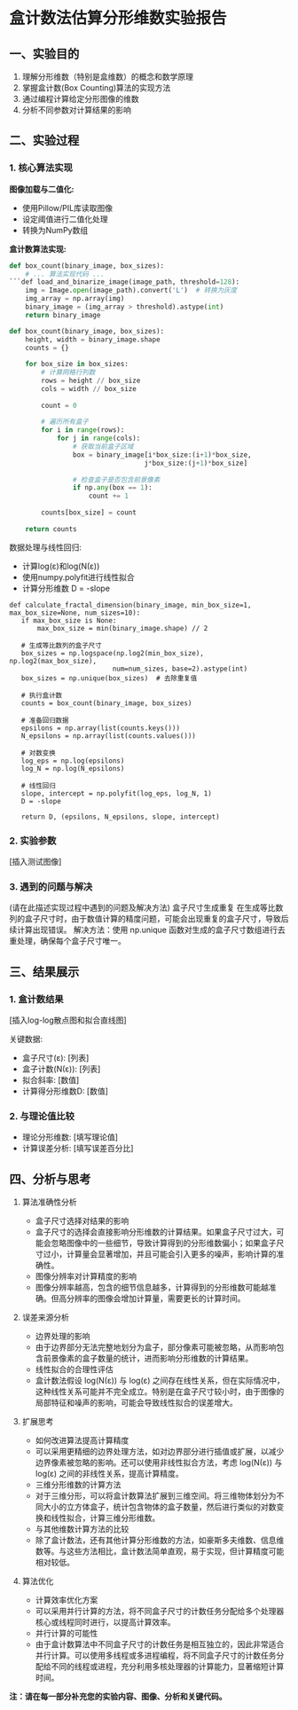 # 盒计数法估算分形维数实验报告

## 一、实验目的

1. 理解分形维数（特别是盒维数）的概念和数学原理
2. 掌握盒计数(Box Counting)算法的实现方法
3. 通过编程计算给定分形图像的维数
4. 分析不同参数对计算结果的影响

## 二、实验过程

### 1. 核心算法实现

**图像加载与二值化:**
- 使用Pillow/PIL库读取图像
- 设定阈值进行二值化处理
- 转换为NumPy数组

**盒计数算法实现:**
```python
def box_count(binary_image, box_sizes):
    # ... 算法实现代码 ...
```def load_and_binarize_image(image_path, threshold=128):
    img = Image.open(image_path).convert('L')  # 转换为灰度
    img_array = np.array(img)
    binary_image = (img_array > threshold).astype(int)
    return binary_image

def box_count(binary_image, box_sizes):
    height, width = binary_image.shape
    counts = {}
    
    for box_size in box_sizes:
        # 计算网格行列数
        rows = height // box_size
        cols = width // box_size
        
        count = 0
        
        # 遍历所有盒子
        for i in range(rows):
            for j in range(cols):
                # 获取当前盒子区域
                box = binary_image[i*box_size:(i+1)*box_size, 
                                  j*box_size:(j+1)*box_size]
                
                # 检查盒子是否包含前景像素
                if np.any(box == 1):
                    count += 1
        
        counts[box_size] = count
    
    return counts
```
数据处理与线性回归:

- 计算log(ε)和log(N(ε))
- 使用numpy.polyfit进行线性拟合
- 计算分形维数 D = -slope
 ``` 
def calculate_fractal_dimension(binary_image, min_box_size=1, max_box_size=None, num_sizes=10):
    if max_box_size is None:
        max_box_size = min(binary_image.shape) // 2
    
    # 生成等比数列的盒子尺寸
    box_sizes = np.logspace(np.log2(min_box_size), np.log2(max_box_size), 
                           num=num_sizes, base=2).astype(int)
    box_sizes = np.unique(box_sizes)  # 去除重复值
    
    # 执行盒计数
    counts = box_count(binary_image, box_sizes)
    
    # 准备回归数据
    epsilons = np.array(list(counts.keys()))
    N_epsilons = np.array(list(counts.values()))
    
    # 对数变换
    log_eps = np.log(epsilons)
    log_N = np.log(N_epsilons)
    
    # 线性回归
    slope, intercept = np.polyfit(log_eps, log_N, 1)
    D = -slope
    
    return D, (epsilons, N_epsilons, slope, intercept)
```
### 2. 实验参数
[插入测试图像]


### 3. 遇到的问题与解决
(请在此描述实现过程中遇到的问题及解决方法)
盒子尺寸生成重复
在生成等比数列的盒子尺寸时，由于数值计算的精度问题，可能会出现重复的盒子尺寸，导致后续计算出现错误。
解决方法：使用 np.unique 函数对生成的盒子尺寸数组进行去重处理，确保每个盒子尺寸唯一。
## 三、结果展示
### 1. 盒计数结果
[插入log-log散点图和拟合直线图]

关键数据:

- 盒子尺寸(ε): [列表]
- 盒子计数(N(ε)): [列表]
- 拟合斜率: [数值]
- 计算得分形维数D: [数值]
### 2. 与理论值比较
- 理论分形维数: [填写理论值]
- 计算误差分析: [填写误差百分比]
## 四、分析与思考
1. 算法准确性分析
   
   - 盒子尺寸选择对结果的影响
   - 盒子尺寸的选择会直接影响分形维数的计算结果。如果盒子尺寸过大，可能会忽略图像中的一些细节，导致计算得到的分形维数偏小；如果盒子尺寸过小，计算量会显著增加，并且可能会引入更多的噪声，影响计算的准确性。
   - 图像分辨率对计算精度的影响
   - 图像分辨率越高，包含的细节信息越多，计算得到的分形维数可能越准确。但高分辨率的图像会增加计算量，需要更长的计算时间。
2. 误差来源分析
   
   - 边界处理的影响
   - 由于边界部分无法完整地划分为盒子，部分像素可能被忽略，从而影响包含前景像素的盒子数量的统计，进而影响分形维数的计算结果。
   - 线性拟合的合理性评估
   - 盒计数法假设 log(N(ε)) 与 log(ε) 之间存在线性关系，但在实际情况中，这种线性关系可能并不完全成立。特别是在盒子尺寸较小时，由于图像的局部特征和噪声的影响，可能会导致线性拟合的误差增大。
3. 扩展思考
   
   - 如何改进算法提高计算精度
   - 可以采用更精细的边界处理方法，如对边界部分进行插值或扩展，以减少边界像素被忽略的影响。还可以使用非线性拟合方法，考虑 log(N(ε)) 与 log(ε) 之间的非线性关系，提高计算精度。
   - 三维分形维数的计算方法
   - 对于三维分形，可以将盒计数算法扩展到三维空间。将三维物体划分为不同大小的立方体盒子，统计包含物体的盒子数量，然后进行类似的对数变换和线性拟合，计算三维分形维数。
   - 与其他维数计算方法的比较
   - 除了盒计数法，还有其他计算分形维数的方法，如豪斯多夫维数、信息维数等。与这些方法相比，盒计数法简单直观，易于实现，但计算精度可能相对较低。
4. 算法优化
   
   - 计算效率优化方案
   - 可以采用并行计算的方法，将不同盒子尺寸的计数任务分配给多个处理器核心或线程同时进行，以提高计算效率。
   - 并行计算的可能性
   - 由于盒计数算法中不同盒子尺寸的计数任务是相互独立的，因此非常适合并行计算。可以使用多线程或多进程编程，将不同盒子尺寸的计数任务分配给不同的线程或进程，充分利用多核处理器的计算能力，显著缩短计算时间。

**注：请在每一部分补充您的实验内容、图像、分析和关键代码。**
